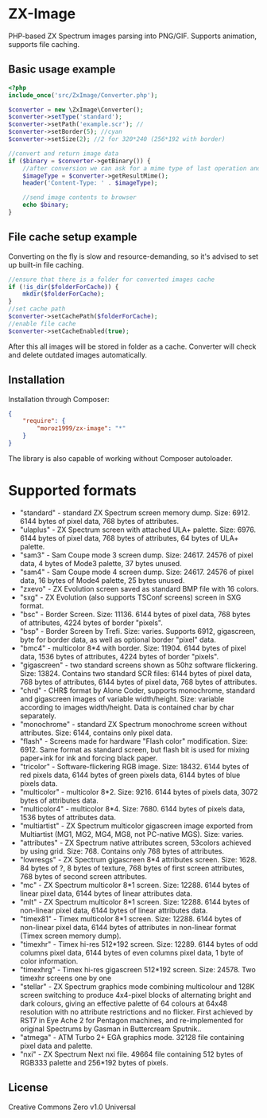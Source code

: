 # ZX-Image
PHP-based ZX Spectrum images parsing into PNG/GIF. Supports animation, supports file caching.

## Basic usage example
```php
<?php
include_once('src/ZxImage/Converter.php');

$converter = new \ZxImage\Converter();
$converter->setType('standard');
$converter->setPath('example.scr'); //
$converter->setBorder(5); //cyan
$converter->setSize(2); //2 for 320*240 (256*192 with border)

//convert and return image data
if ($binary = $converter->getBinary()) {
    //after conversion we can ask for a mime type of last operation and send it to browser
    $imageType = $converter->getResultMime();
    header('Content-Type: ' . $imageType);

    //send image contents to browser
    echo $binary;
}

```

## File cache setup example
Converting on the fly is slow and resource-demanding, so it's advised to set up built-in file caching.

```php
//ensure that there is a folder for converted images cache
if (!is_dir($folderForCache)) {
	mkdir($folderForCache);
}
//set cache path
$converter->setCachePath($folderForCache);
//enable file cache
$converter->setCacheEnabled(true);
```
After this all images will be stored in folder as a cache. Converter will check and delete outdated images automatically.


## Installation
Installation through Composer:
```json
{
    "require": {
		"moroz1999/zx-image": "*"
    }
}
```
The library is also capable of working without Composer autoloader.

# Supported formats
* "standard" - standard ZX Spectrum screen memory dump. Size: 6912. 6144 bytes of pixel data, 768 bytes of attributes.
* "ulaplus" - ZX Spectrum screen with attached ULA+ palette. Size: 6976. 6144 bytes of pixel data, 768 bytes of attributes, 64 bytes of ULA+ palette.
* "sam3" - Sam Coupe mode 3 screen dump. Size: 24617. 24576 of pixel data, 4 bytes of Mode3 palette, 37 bytes unused.
* "sam4" - Sam Coupe mode 4 screen dump. Size: 24617. 24576 of pixel data, 16 bytes of Mode4 palette, 25 bytes unused.
* "zxevo" - ZX Evolution screen saved as standard BMP file with 16 colors.
* "sxg" - ZX Evolution (also supports TSConf screens) screen in SXG format.
* "bsc" - Border Screen. Size: 11136. 6144 bytes of pixel data, 768 bytes of attributes, 4224 bytes of border "pixels".
* "bsp" - Border Screen by Trefi. Size: varies. Supports 6912, gigascreen, byte for border data, as well as optional border "pixel" data.
* "bmc4" - multicolor 8*4 with border. Size: 11904. 6144 bytes of pixel data, 1536 bytes of attributes, 4224 bytes of border "pixels".
* "gigascreen" - two standard screens shown as 50hz software flickering. Size: 13824. Contains two standard SCR files: 6144 bytes of pixel data, 768 bytes of attributes, 6144 bytes of pixel data, 768 bytes of attributes.
* "chrd" - CHR$ format by Alone Coder, supports monochrome, standard and gigascreen images of variable width/height. Size: variable according to images width/height. Data is contained char by char separately.
* "monochrome" - standard ZX Spectrum monochrome screen without attributes. Size: 6144, contains only pixel data.
* "flash" - Screens made for hardware "Flash color" modification. Size: 6912. Same format as standard screen, but flash bit is used for mixing paper+ink for ink and forcing black paper.
* "tricolor" - Software-flickering RGB image. Size: 18432. 6144 bytes of red pixels data, 6144 bytes of green pixels data, 6144 bytes of blue pixels data.
* "multicolor" - multicolor 8*2. Size: 9216. 6144 bytes of pixels data, 3072 bytes of attributes data.
* "multicolor4" - multicolor 8*4. Size: 7680. 6144 bytes of pixels data, 1536 bytes of attributes data.
* "multiartist" - ZX Spectrum multicolor gigascreen image exported from Multiartist (MG1, MG2, MG4, MG8, not PC-native MGS). Size: varies.
* "attributes" - ZX Spectrum native attributes screen, 53colors achieved by using grid. Size: 768. Contains only 768 bytes of attributes.
* "lowresgs" - ZX Spectrum gigascreen 8*4 attributes screen. Size: 1628. 84 bytes of ?, 8 bytes of texture, 768 bytes of first screen attributes, 768 bytes of second screen attributes.
* "mc" - ZX Spectrum multicolor 8*1 screen. Size: 12288. 6144 bytes of linear pixel data, 6144 bytes of linear attributes data.
* "mlt" - ZX Spectrum multicolor 8*1 screen. Size: 12288. 6144 bytes of non-linear pixel data, 6144 bytes of linear attributes data.
* "timex81" - Timex multicolor 8*1 screen. Size: 12288. 6144 bytes of non-linear pixel data, 6144 bytes of attributes in non-linear format (Timex screen memory dump).
* "timexhr" - Timex hi-res 512*192 screen. Size: 12289. 6144 bytes of odd columns pixel data, 6144 bytes of even columns pixel data, 1 byte of color information.  
* "timexhrg" - Timex hi-res gigascreen 512*192 screen. Size: 24578. Two timexhr screens one by one  
* "stellar" - ZX Spectrum graphics mode combining multicolour and 128K screen switching to produce 4x4-pixel blocks of alternating bright and dark colours, giving an effective palette of 64 colours at 64x48 resolution with no attribute restrictions and no flicker. First achieved by RST7 in Eye Ache 2 for Pentagon machines, and re-implemented for original Spectrums by Gasman in Buttercream Sputnik..
* "atmega" - ATM Turbo 2+ EGA graphics mode. 32128 file containing pixel data and palette.
* "nxi" - ZX Spectrum Next nxi file. 49664 file containing 512 bytes of RGB333 palette and 256*192 bytes of pixels.

## License
Creative Commons Zero v1.0 Universal
